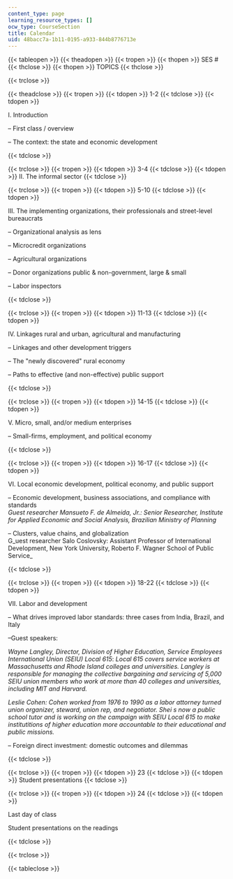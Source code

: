 ```yaml
---
content_type: page
learning_resource_types: []
ocw_type: CourseSection
title: Calendar
uid: 48bacc7a-1b11-0195-a933-844b8776713e
---
```


{{< tableopen >}}
{{< theadopen >}}
{{< tropen >}}
{{< thopen >}}
SES #
{{< thclose >}}
{{< thopen >}}
TOPICS
{{< thclose >}}

{{< trclose >}}

{{< theadclose >}}
{{< tropen >}}
{{< tdopen >}}
1-2
{{< tdclose >}}
{{< tdopen >}}


I. Introduction

– First class / overview

– The context: the state and economic development


{{< tdclose >}}

{{< trclose >}}
{{< tropen >}}
{{< tdopen >}}
3-4
{{< tdclose >}}
{{< tdopen >}}
II. The informal sector
{{< tdclose >}}

{{< trclose >}}
{{< tropen >}}
{{< tdopen >}}
5-10
{{< tdclose >}}
{{< tdopen >}}


III. The implementing organizations, their professionals and street-level bureaucrats

– Organizational analysis as lens

– Microcredit organizations

– Agricultural organizations

– Donor organizations public & non-government, large & small

– Labor inspectors


{{< tdclose >}}

{{< trclose >}}
{{< tropen >}}
{{< tdopen >}}
11-13
{{< tdclose >}}
{{< tdopen >}}


IV. Linkages rural and urban, agricultural and manufacturing

– Linkages and other development triggers

– The "newly discovered" rural economy

– Paths to effective (and non-effective) public support


{{< tdclose >}}

{{< trclose >}}
{{< tropen >}}
{{< tdopen >}}
14-15
{{< tdclose >}}
{{< tdopen >}}


V. Micro, small, and/or medium enterprises

– Small-firms, employment, and political economy


{{< tdclose >}}

{{< trclose >}}
{{< tropen >}}
{{< tdopen >}}
16-17
{{< tdclose >}}
{{< tdopen >}}


VI. Local economic development, political economy, and public support

– Economic development, business associations, and compliance with standards  
_Guest researcher Mansueto F. de Almeida, Jr.: Senior Researcher, Institute for Applied Economic and Social Analysis, Brazilian Ministry of Planning_

– Clusters, value chains, and globalization  
G_uest researcher Salo Coslovsky: Assistant Professor of International Development, New York University, Roberto F. Wagner School of Public Service_


{{< tdclose >}}

{{< trclose >}}
{{< tropen >}}
{{< tdopen >}}
18-22
{{< tdclose >}}
{{< tdopen >}}


VII. Labor and development

– What drives improved labor standards: three cases from India, Brazil, and Italy

–Guest speakers:

_Wayne Langley, Director, Division of Higher Education, Service Employees International Union (SEIU) Local 615_: _Local 615 covers service workers at Massachusetts and Rhode Island colleges and universities. Langley is responsible for managing the collective bargaining and servicing of 5,000 SEIU union members who work at more than 40 colleges and universities, including MIT and Harvard._

_Leslie Cohen:_ _Cohen worked from 1976 to 1990 as a labor attorney turned union organizer, steward, union rep, and negotiator. Shei s now a public school tutor and is working on the campaign with SEIU Local 615_ _to make institutitions of higher education more accountable to their educational and public missions._

– Foreign direct investment: domestic outcomes and dilemmas


{{< tdclose >}}

{{< trclose >}}
{{< tropen >}}
{{< tdopen >}}
23
{{< tdclose >}}
{{< tdopen >}}
Student presentations
{{< tdclose >}}

{{< trclose >}}
{{< tropen >}}
{{< tdopen >}}
24
{{< tdclose >}}
{{< tdopen >}}


Last day of class

Student presentations on the readings


{{< tdclose >}}

{{< trclose >}}

{{< tableclose >}}